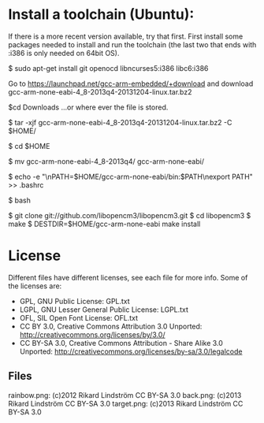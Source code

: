 # Install a toolchain (Ubuntu): #

If there is a more recent version available, try that first.
First install some packages needed to install and run the toolchain (the last two that ends with :i386 is only needed on 64bit OS).

$ sudo apt-get install git openocd libncurses5:i386 libc6:i386

Go to https://launchpad.net/gcc-arm-embedded/+download and download  gcc-arm-none-eabi-4_8-2013q4-20131204-linux.tar.bz2

$cd Downloads
...or where ever the file is stored.

$ tar -xjf gcc-arm-none-eabi-4_8-2013q4-20131204-linux.tar.bz2 -C $HOME/

$ cd $HOME

$ mv gcc-arm-none-eabi-4_8-2013q4/ gcc-arm-none-eabi/

$ echo -e "\nPATH=\$HOME/gcc-arm-none-eabi/bin:\$PATH\nexport PATH" >> .bashrc

$ bash

$ git clone git://github.com/libopencm3/libopencm3.git
$ cd libopencm3
$ make
$ DESTDIR=$HOME/gcc-arm-none-eabi make install


# License #
Different files have different licenses, see each file for more info.
Some of the licenses are:
* GPL, GNU Public License: GPL.txt
* LGPL, GNU Lesser General Public License: LGPL.txt
* OFL, SIL Open Font License: OFL.txt
* CC BY 3.0, Creative Commons Attribution 3.0 Unported: http://creativecommons.org/licenses/by/3.0/
* CC BY-SA 3.0, Creative Commons Attribution - Share Alike 3.0 Unported: http://creativecommons.org/licenses/by-sa/3.0/legalcode

## Files ##
rainbow.png: (c)2012 Rikard Lindström CC BY-SA 3.0
back.png: (c)2013 Rikard Lindström CC BY-SA 3.0
target.png: (c)2013 Rikard Lindström CC BY-SA 3.0
